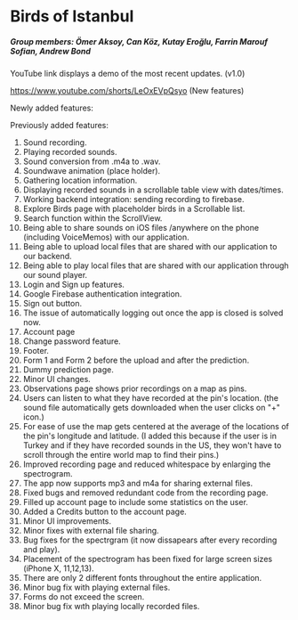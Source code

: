 # Birds of Istanbul

##### Group members: Ömer Aksoy, Can Köz, Kutay Eroğlu, Farrin Marouf Sofian, Andrew Bond

YouTube link displays a demo of the most recent updates. (v1.0)

https://www.youtube.com/shorts/LeOxEVpQsyo (New features)

Newly added features:

Previously added features:
1) Sound recording.
2) Playing recorded sounds.
3) Sound conversion from .m4a to .wav.
4) Soundwave animation (place holder).
5) Gathering location information.
6) Displaying recorded sounds in a scrollable table view with dates/times.
7) Working backend integration: sending recording to firebase.
8) Explore Birds page with placeholder birds in a Scrollable list.
9) Search function within the ScrollView.
10) Being able to share sounds on iOS files /anywhere on the phone (including VoiceMemos) with our application.
11) Being able to upload local files that are shared with our application to our backend.
12) Being able to play local files that are shared with our application through our sound player.
13) Login and Sign up features.
14) Google Firebase authentication integration.
15) Sign out button.
16) The issue of automatically logging out once the app is closed is solved now.
17) Account page
18) Change password feature.
19) Footer.
20) Form 1 and Form 2 before the upload and after the prediction.
21) Dummy prediction page.
22) Minor UI changes.
23) Observations page shows prior recordings on a map as pins.
24) Users can listen to what they have recorded at the pin's location. (the sound file automatically gets downloaded when the user clicks on "+" icon.)
25) For ease of use the map gets centered at the average of the locations of the pin's longitude and latitude. (I added this because if the user is in Turkey and if they have recorded sounds in the US, they won't have to scroll through the entire world map to find their pins.)
26) Improved recording page and reduced whitespace by enlarging the spectrogram.
27) The app now supports mp3 and m4a for sharing external files.
28) Fixed bugs and removed redundant code from the recording page.
29) Filled up account page to include some statistics on the user.
30) Added a Credits button to the account page.
31) Minor UI improvements.
32) Minor fixes with external file sharing.
33) Bug fixes for the spectrgram (it now dissapears after every recording and play).
34) Placement of the spectrogram has been fixed for large screen sizes (iPhone X, 11,12,13).
35) There are only 2 different fonts throughout the entire application. 
36) Minor bug fix with playing external files.
37) Forms do not exceed the screen.
38) Minor bug fix wıth playing locally recorded files.

